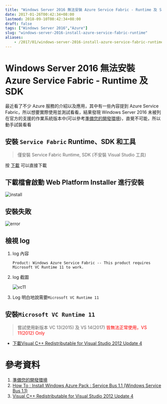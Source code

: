 ```yaml
---
title: "Windows Server 2016 無法安裝 Azure Service Fabric - Runtime 及 SDK"
date: 2017-01-26T00:42:34+08:00
lastmod: 2018-09-10T00:42:34+08:00
draft: false
tags: ["Windows Server 2016","Azure"]
slug: "windows-server-2016-install-azure-service-fabric-runtime"
aliases:
    - /2017/01/windows-server-2016-install-azure-service-fabric-runtime.html
---
```

# Windows Server 2016 無法安裝 Azure Service Fabric - Runtime 及 SDK
最近看了不少 Azure 服務的介紹以及應用，其中有一些內容提到 Azure Service Fabric，所以想要實際使用並測試看看，結果發現 Windows Server 2016 未被列在官方的支援的作業系統版本中(可以參考[準備您的開發環境](https://docs.microsoft.com/zh-tw/azure/service-fabric/service-fabric-get-started?WT.mc_id=DOP-MVP-5002594))，直覺不可能，所以動手試裝看看

## 安裝 `Service Fabric` Runtime、SDK 和工具

> 僅安裝 Service Fabric Runtime, SDK (不安裝 Visual Studio 工具)
    
按 [下載](http://www.microsoft.com/web/handlers/webpi.ashx?command=getinstallerredirect&appid=MicrosoftAzure-ServiceFabric-CoreSDK) 可以直接下載

## 下載檔會啟動 Web Platform Installer 進行安裝
![install](https://cloud.githubusercontent.com/assets/3851540/22259437/4bae8e8e-e2a0-11e6-96ff-c963f4047782.png)

## 安裝失敗

![error](https://cloud.githubusercontent.com/assets/3851540/22259438/4baed68c-e2a0-11e6-95c2-fe47596b7b76.png)

## 檢視 log

1. log 內容
    
    ``` 
    Product: Windows Azure Service Fabric -- This product requires Microsoft VC Runtime 11 to work.
    ```
2. log 截圖
    
    ![vc11](https://cloud.githubusercontent.com/assets/3851540/22259439/4bb12ca2-e2a0-11e6-8996-2c8cf6b9a016.png)

3. Log 明白地說需要`Microsoft VC Runtime 11`

## 安裝`Microsoft VC Runtime 11`

>嘗試使用新版本 VC 13(2015) 及 VS 14(2017) <span style="color:red">皆無法正常使用，VS 11(2012) Only</span>

- [下載Visual C++ Redistributable for Visual Studio 2012 Update 4](https://www.microsoft.com/en-us/download/confirmation.aspx?id=30679)



# 參考資料
1. [準備您的開發環境](https://docs.microsoft.com/zh-tw/azure/service-fabric/service-fabric-get-started?WT.mc_id=DOP-MVP-5002594)
2. [How To : Install Windows Azure Pack : Service Bus 1.1 (Windows Service Bus 1.1)](http://www.enterpriseframework.com/post/how-to-install-windows-azure-pack-service-bus-1-1-windows-service-bus-1-1)
3. [Visual C++ Redistributable for Visual Studio 2012 Update 4](https://www.microsoft.com/en-us/download/confirmation.aspx?id=30679)